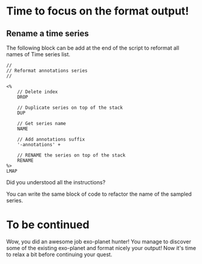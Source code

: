 # Time to focus on the format output!

## Rename a time series

The following block can be add at the end of the script to reformat all names of Time series list.

```
//
// Reformat annotations series
//

<%
    // Delete index
    DROP

    // Duplicate series on top of the stack
    DUP

    // Get series name
    NAME

    // Add annotations suffix
    '-annotations' +

    // RENAME the series on top of the stack
    RENAME
%>
LMAP
```

Did you understood all the instructions? 

You can write the same block of code to refactor the name of the sampled series.

# To be continued

Wow, you did an awesome job exo-planet hunter! You manage to discover some of the existing exo-planet and format nicely your output! Now it's time to relax a bit before continuing your quest.